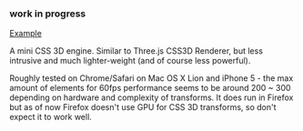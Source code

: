 ### work in progress

[Example](http://sketch.evanyou.me/matrix/)

A mini CSS 3D engine. Similar to Three.js CSS3D Renderer, but less intrusive and much lighter-weight (and of course less powerful).

Roughly tested on Chrome/Safari on Mac OS X Lion and iPhone 5 - the max amount of elements for 60fps performance seems to be around 200 ~ 300 depending on hardware and complexity of transforms. It does run in Firefox but as of now Firefox doesn't use GPU for CSS 3D transforms, so don't expect it to work well.